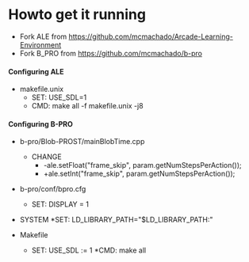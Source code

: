 # Howto get it running

* Fork ALE from https://github.com/mcmachado/Arcade-Learning-Environment
* Fork B_PRO from https://github.com/mcmachado/b-pro

#### Configuring ALE
* makefile.unix
    * SET: USE_SDL=1
    * CMD: make all -f makefile.unix -j8

#### Configuring B-PRO
* b-pro/Blob-PROST/mainBlobTime.cpp
    * CHANGE
        * -ale.setFloat("frame_skip", param.getNumStepsPerAction());
        * +ale.setInt("frame_skip", param.getNumStepsPerAction());

* b-pro/conf/bpro.cfg
    * SET: DISPLAY = 1

* SYSTEM
    *SET: LD_LIBRARY_PATH="$LD_LIBRARY_PATH:<path to ale>"

* Makefile
    * SET: USE_SDL := 1
    *CMD: make all
